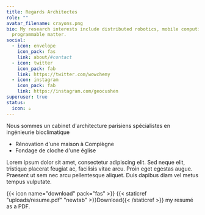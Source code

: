 ```yaml
---
title: Regards Architectes
role: ""
avatar_filename: crayons.png
bio: My research interests include distributed robotics, mobile computing and
  programmable matter.
social:
  - icon: envelope
    icon_pack: fas
    link: about/#contact
  - icon: twitter
    icon_pack: fab
    link: https://twitter.com/wowchemy
  - icon: instagram
    icon_pack: fab
    link: https://instagram.com/geocushen
superuser: true
status:
  icon: ☕️
---
```

Nous sommes un cabinet d'architecture parisiens spécialistes en ingénieurie bioclimatique

* Rénovation d'une maison à Compiègne
* Fondage de cloche d'une église

Lorem ipsum dolor sit amet, consectetur adipiscing elit. Sed neque elit, tristique placerat feugiat ac, facilisis vitae arcu. Proin eget egestas augue. Praesent ut sem nec arcu pellentesque aliquet. Duis dapibus diam vel metus tempus vulputate.

{{< icon name="download" pack="fas" >}} {{< staticref "uploads/resume.pdf" "newtab" >}}Download{{< /staticref >}} my resumé as a PDF.